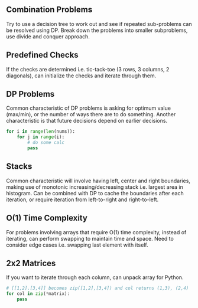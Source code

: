 ## Combination Problems

Try to use a decision tree to work out and see if repeated sub-problems can be resolved using DP. Break down the problems into smaller subproblems, use divide and conquer approach.

## Predefined Checks

If the checks are determined i.e. tic-tack-toe (3 rows, 3 columns, 2 diagonals), can initialize the checks and iterate through them.

## DP Problems

Common characteristic of DP problems is asking for optimum value (max/min), or the number of ways there are to do something. Another characteristic is that future decisions depend on earlier decisions.

```py
for i in range(len(nums)):
    for j in range(i):
        # do some calc
        pass
```

## Stacks

Common characteristic will involve having left, center and right boundaries, making use of monotonic increasing/decreasing stack i.e. largest area in histogram. Can be combined with DP to cache the boundaries after each iteration, or require iteration from left-to-right and right-to-left.

## O(1) Time Complexity

For problems involving arrays that require O(1) time complexity, instead of iterating, can perform swapping to maintain time and space. Need to consider edge cases i.e. swapping last element with itself.

## 2x2 Matrices

If you want to iterate through each column, can unpack array for Python.

```py
# [[1,2].[3,4]] becomes zip([1,2],[3,4]) and col returns (1,3), (2,4)
for col in zip(*matrix):
    pass
```
